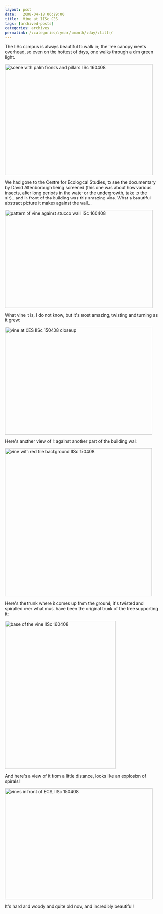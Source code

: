 ```yaml
---
layout: post
date:	2008-04-18 06:29:00
title:  Vine at IISc CES
tags: [archived-posts]
categories: archives
permalink: /:categories/:year/:month/:day/:title/
---
```

The IISc campus is always beautiful to walk in; the tree canopy meets overhead, so even on the hottest of days, one walks through a dim green light.



<a href="http://www.flickr.com/photos/24692687@N05/2419279484/" title="scene with palm fronds and pillars IISc 160408 by idesmarch08, on Flickr"><img src="http://farm3.static.flickr.com/2059/2419279484_f7e3c2c006_o.jpg" width="480" height="360" alt="scene with palm fronds and pillars IISc 160408" /></a>



We had gone to the Centre for Ecological Studies, to see the documentary by David Attenborough being screened (this one was about how various insects, after long periods in the water or the undergrowth, take to the air)...and in front of the building was this amazing vine. What a beautiful abstract  picture it makes against the wall...


<a href="http://www.flickr.com/photos/24692687@N05/2419252954/" title="pattern of vine against stucco wall IISc 160408 by idesmarch08, on Flickr"><img src="http://farm3.static.flickr.com/2158/2419252954_b2c2457d2e_o.jpg" width="480" height="317" alt="pattern of vine against stucco wall IISc 160408" /></a>


<lj-cut text="some more photographs">



What vine it is, I do not know, but it's  most amazing, twisting and turning as it grew:


<a href="http://www.flickr.com/photos/24692687@N05/2419250358/" title="vine at CES IISc 150408 closeup by idesmarch08, on Flickr"><img src="http://farm3.static.flickr.com/2151/2419250358_25d1daa2dd_o.jpg" width="479" height="348" alt="vine at CES IISc 150408 closeup" /></a>


Here's another view of it against another part of the building wall:


<a href="http://www.flickr.com/photos/24692687@N05/2418434333/" title="vine with red tile background IISc 150408 by idesmarch08, on Flickr"><img src="http://farm4.static.flickr.com/3288/2418434333_7912ba2796_o.jpg" width="478" height="480" alt="vine with red tile background IISc 150408" /></a>


Here's the trunk where it comes up from the ground; it's twisted and spiralled over what must have been the original trunk of the tree supporting it:


<a href="http://www.flickr.com/photos/24692687@N05/2419253976/" title="base of the vine IISc 160408 by idesmarch08, on Flickr"><img src="http://farm4.static.flickr.com/3073/2419253976_11f2d37d5b_o.jpg" width="360" height="480" alt="base of the vine IISc 160408" /></a>


And here's a view of it from a little distance, looks like an explosion of spirals!



<a href="http://www.flickr.com/photos/24692687@N05/2418431917/" title="vines in front of ECS, IISc 150408 by idesmarch08, on Flickr"><img src="http://farm3.static.flickr.com/2320/2418431917_7f1599a106_o.jpg" width="480" height="360" alt="vines in front of ECS, IISc 150408" /></a>

</lj-cut>

It's hard and woody and quite old now, and incredibly beautiful!
